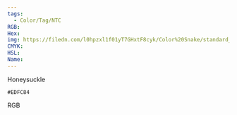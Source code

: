 ```yaml
---
tags:
  - Color/Tag/NTC
RGB:
Hex:
img: https://filedn.com/l0hpzxl1f01yT7GHxtF8cyk/Color%20Snake/standard_csv_to_svg/%23/EDFC84.svg
CMYK:
HSL:
Name:
---
```

Honeysuckle
```palette
#EDFC84
```
RGB
